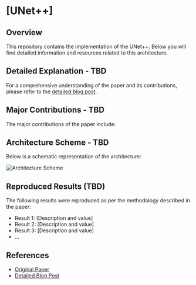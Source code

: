 # [UNet++]

## Overview
This repository contains the implementation of the UNet++. Below you will find detailed information and resources related to this architecture.

## Detailed Explanation - TBD
For a comprehensive understanding of the paper and its contributions, please refer to the [detailed blog post]().

## Major Contributions - TBD
The major contributions of the paper include:


## Architecture Scheme - TBD
Below is a schematic representation of the architecture:

![Architecture Scheme]()

## Reproduced Results (TBD)
The following results were reproduced as per the methodology described in the paper:
- Result 1: [Description and value]
- Result 2: [Description and value]
- Result 3: [Description and value]
- ...

## References
- [Original Paper](https://arxiv.org/abs/1912.05074)
- [Detailed Blog Post]()
